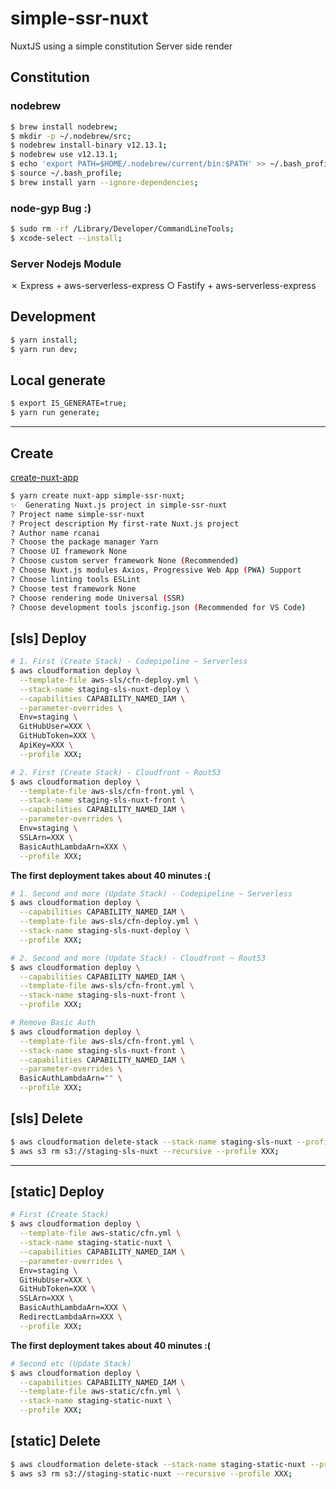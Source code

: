 # simple-ssr-nuxt

NuxtJS using a simple constitution  Server side render

## Constitution

### nodebrew

```bash
$ brew install nodebrew;
$ mkdir -p ~/.nodebrew/src;
$ nodebrew install-binary v12.13.1;
$ nodebrew use v12.13.1;
$ echo 'export PATH=$HOME/.nodebrew/current/bin:$PATH' >> ~/.bash_profile;
$ source ~/.bash_profile;
$ brew install yarn --ignore-dependencies;
```

### node-gyp Bug :)

```bash
$ sudo rm -rf /Library/Developer/CommandLineTools;
$ xcode-select --install;
```

### Server Nodejs Module

✗ Express + aws-serverless-express 
○ Fastify + aws-serverless-express 

## Development

```bash
$ yarn install;
$ yarn run dev;
```

## Local generate

```bash
$ export IS_GENERATE=true;
$ yarn run generate;
```
___

## Create

[create-nuxt-app](https://github.com/nuxt/create-nuxt-app)

```bash
$ yarn create nuxt-app simple-ssr-nuxt;
✨  Generating Nuxt.js project in simple-ssr-nuxt
? Project name simple-ssr-nuxt
? Project description My first-rate Nuxt.js project
? Author name rcanai
? Choose the package manager Yarn
? Choose UI framework None
? Choose custom server framework None (Recommended)
? Choose Nuxt.js modules Axios, Progressive Web App (PWA) Support
? Choose linting tools ESLint
? Choose test framework None
? Choose rendering mode Universal (SSR)
? Choose development tools jsconfig.json (Recommended for VS Code)
```

## [sls] Deploy

```bash
# 1. First (Create Stack) - Codepipeline ~ Serverless
$ aws cloudformation deploy \
  --template-file aws-sls/cfn-deploy.yml \
  --stack-name staging-sls-nuxt-deploy \
  --capabilities CAPABILITY_NAMED_IAM \
  --parameter-overrides \
  Env=staging \
  GitHubUser=XXX \
  GitHubToken=XXX \
  ApiKey=XXX \
  --profile XXX;

# 2. First (Create Stack) - Cloudfront ~ Rout53
$ aws cloudformation deploy \
  --template-file aws-sls/cfn-front.yml \
  --stack-name staging-sls-nuxt-front \
  --capabilities CAPABILITY_NAMED_IAM \
  --parameter-overrides \
  Env=staging \
  SSLArn=XXX \
  BasicAuthLambdaArn=XXX \
  --profile XXX;
```

**The first deployment takes about 40 minutes :(**

```bash
# 1. Second and more (Update Stack) - Codepipeline ~ Serverless
$ aws cloudformation deploy \
  --capabilities CAPABILITY_NAMED_IAM \
  --template-file aws-sls/cfn-deploy.yml \
  --stack-name staging-sls-nuxt-deploy \
  --profile XXX;

# 2. Second and more (Update Stack) - Cloudfront ~ Rout53
$ aws cloudformation deploy \
  --capabilities CAPABILITY_NAMED_IAM \
  --template-file aws-sls/cfn-front.yml \
  --stack-name staging-sls-nuxt-front \
  --profile XXX;
```

```bash
# Remove Basic Auth
$ aws cloudformation deploy \
  --template-file aws-sls/cfn-front.yml \
  --stack-name staging-sls-nuxt-front \
  --capabilities CAPABILITY_NAMED_IAM \
  --parameter-overrides \
  BasicAuthLambdaArn="" \
  --profile XXX;
```

## [sls] Delete

```bash
$ aws cloudformation delete-stack --stack-name staging-sls-nuxt --profile XXX;
$ aws s3 rm s3://staging-sls-nuxt --recursive --profile XXX;
```

___

## [static] Deploy

```bash
# First (Create Stack)
$ aws cloudformation deploy \
  --template-file aws-static/cfn.yml \
  --stack-name staging-static-nuxt \
  --capabilities CAPABILITY_NAMED_IAM \
  --parameter-overrides \
  Env=staging \
  GitHubUser=XXX \
  GitHubToken=XXX \
  SSLArn=XXX \
  BasicAuthLambdaArn=XXX \
  RedirectLambdaArn=XXX \
  --profile XXX;
```

**The first deployment takes about 40 minutes :(**

```bash
# Second etc (Update Stack)
$ aws cloudformation deploy \
  --capabilities CAPABILITY_NAMED_IAM \
  --template-file aws-static/cfn.yml \
  --stack-name staging-static-nuxt \
  --profile XXX;
```

## [static] Delete

```bash
$ aws cloudformation delete-stack --stack-name staging-static-nuxt --profile XXX;
$ aws s3 rm s3://staging-static-nuxt --recursive --profile XXX;
```